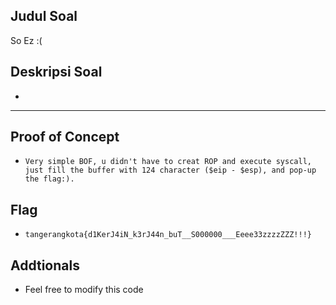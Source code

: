 ## Judul Soal
So Ez :(

## Deskripsi Soal
-

---
## Proof of Concept
- `Very simple BOF, u didn't have to creat ROP and execute syscall, just fill the buffer with 124 character ($eip - $esp), and pop-up the flag:).`

## Flag
- `tangerangkota{d1KerJ4iN_k3rJ44n_buT__S000000___Eeee33zzzzZZZ!!!}`

## Addtionals
- Feel free to modify this code
